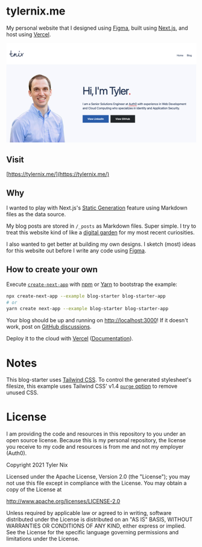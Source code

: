 # tylernix.me

My personal website that I designed using [Figma](https://figma.com), built using [Next.js](https://nextjs.org), and host using [Vercel](https://vercel.com).

![demo](/public/assets/preview-03-01-21.png)


## Visit

[https://tylernix.me/](https://tylernix.me/)

## Why

I wanted to play with Next.js's [Static Generation](https://nextjs.org/docs/basic-features/pages) feature using Markdown files as the data source.

My blog posts are stored in `/_posts` as Markdown files. Super simple. I try to treat this website kind of like a [digital garden](https://joelhooks.com/digital-garden) for my most recent curiosities.

I also wanted to get better at building my own designs. I sketch (most) ideas for this website out before I write any code using [Figma](https://figma.com). 

## How to create your own

Execute [`create-next-app`](https://github.com/vercel/next.js/tree/canary/packages/create-next-app) with [npm](https://docs.npmjs.com/cli/init) or [Yarn](https://yarnpkg.com/lang/en/docs/cli/create/) to bootstrap the example:

```bash
npx create-next-app --example blog-starter blog-starter-app
# or
yarn create next-app --example blog-starter blog-starter-app
```

Your blog should be up and running on [http://localhost:3000](http://localhost:3000)! If it doesn't work, post on [GitHub discussions](https://github.com/vercel/next.js/discussions).

Deploy it to the cloud with [Vercel](https://vercel.com/import?filter=next.js&utm_source=github&utm_medium=readme&utm_campaign=next-example) ([Documentation](https://nextjs.org/docs/deployment)).

# Notes

This blog-starter uses [Tailwind CSS](https://tailwindcss.com). To control the generated stylesheet's filesize, this example uses Tailwind CSS' v1.4 [`purge` option](https://tailwindcss.com/docs/controlling-file-size/#removing-unused-css) to remove unused CSS.

# License
I am providing the code and resources in this repository to you under an open source license. Because this is my personal repository, the license you receive to my code and resources is from me and not my employer (Auth0).

Copyright 2021 Tyler Nix

Licensed under the Apache License, Version 2.0 (the "License");
you may not use this file except in compliance with the License.
You may obtain a copy of the License at

   http://www.apache.org/licenses/LICENSE-2.0

Unless required by applicable law or agreed to in writing, software
distributed under the License is distributed on an "AS IS" BASIS,
WITHOUT WARRANTIES OR CONDITIONS OF ANY KIND, either express or implied.
See the License for the specific language governing permissions and
limitations under the License.
